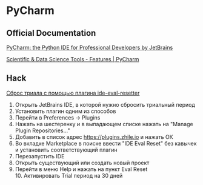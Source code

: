# PyCharm

## Official Documentation

[PyCharm: the Python IDE for Professional Developers by JetBrains](https://www.jetbrains.com/pycharm/)

[Scientific & Data Science Tools - Features | PyCharm](https://www.jetbrains.com/pycharm/features/scientific_tools.html)

## Hack

[Сброс триала с помощью плагина ide-eval-resetter](https://www.appstorrent.ru/462-jetbrains.html)

  
1. Открыть JetBrains IDE, в которой нужно сбросить триальный период  
2. Установить плагин одним из способов  
3. Перейти в Preferences -> Plugins
4. Нажать на шестеренку и в выпадающем списке нажать на "Manage Plugin Repositories..."
5. Добавить в список адрес https://plugins.zhile.io и нажать ОК
6. Во вкладке Marketplace в поиске ввести "IDE Eval Reset" без кавычек и установить соответствующий плагин
7. Перезапустить IDE
8. Открыть существующий или создать новый проект
9. Перейти в меню Help и нажать на пункт Eval Reset  
10. Активировать Trial период на 30 дней